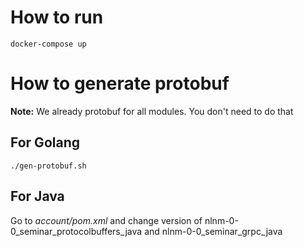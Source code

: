 # How to run
```
docker-compose up
```
# How to generate protobuf
**Note:** We already protobuf for all modules. You don't need to do that
## For Golang
```
./gen-protobuf.sh
```
## For Java
Go to *account/pom.xml* and change version of nlnm-0-0_seminar_protocolbuffers_java and nlnm-0-0_seminar_grpc_java
